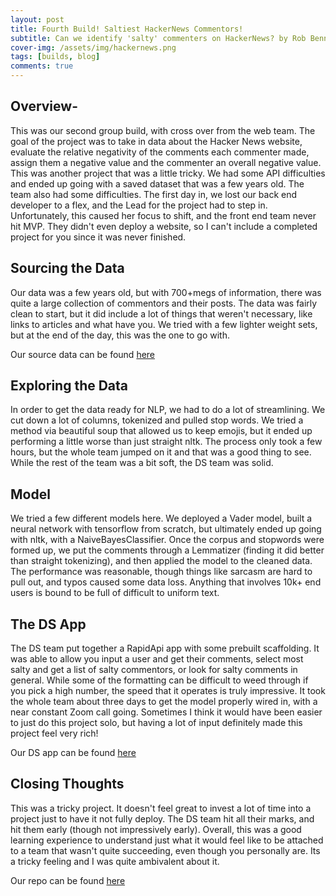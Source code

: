 ```yaml
---
layout: post
title: Fourth Build! Saltiest HackerNews Commentors!
subtitle: Can we identify 'salty' commenters on HackerNews? by Rob Bennett
cover-img: /assets/img/hackernews.png
tags: [builds, blog]
comments: true
---
```


## Overview-
This was our second group build, with cross over from the web team. The goal of the project was to take in data about the Hacker News website, evaluate the relative negativity of the comments each commenter made, assign them a negative value and the commenter an overall negative value. 
This was another project that was a little tricky. We had some API difficulties and ended up going with a saved dataset that was a few years old. The team also had some difficulties. The first day in, we lost our back end developer to a flex, and the Lead for the project had to step in. Unfortunately, this caused her focus to shift, and the front end team never hit MVP. They didn't even deploy a website, so I can't include a completed project for you since it was never finished.

## Sourcing the Data
Our data was a few years old, but with 700+megs of information, there was quite a large collection of commentors and their posts. The data was fairly clean to start, but it did include a lot of things that weren't necessary, like links to articles and what have you. We tried with a few lighter weight sets, but at the end of the day, this was the one to go with.

Our source data can be found [here](https://zenodo.org/record/45901#.X2p4N2hKiUl)

## Exploring the Data
In order to get the data ready for NLP, we had to do a lot of streamlining. We cut down a lot of columns, tokenized and pulled stop words. We tried a method via beautiful soup that allowed us to keep emojis, but it ended up performing a little worse than just straight nltk. The process only took a few hours, but the whole team jumped on it and that was a good thing to see. While the rest of the team was a bit soft, the DS team was solid. 

## Model
We tried a few different models here. We deployed a Vader model, built a neural network with tensorflow from scratch, but ultimately ended up going with nltk, with a NaiveBayesClassifier. Once the corpus and stopwords were formed up, we put the comments through a Lemmatizer (finding it did better than straight tokenizing), and then applied the model to the cleaned data. The performance was reasonable, though things like sarcasm are hard to pull out, and typos caused some data loss. Anything that involves 10k+ end users is bound to be full of difficult to uniform text. 

## The DS App
The DS team put together a RapidApi app with some prebuilt scaffolding. It was able to allow you input a user and get their comments, select most salty and get a list of salty commentors, or look for salty comments in general. While some of the formatting can be difficult to weed through if you pick a high number, the speed that it operates is truly impressive. It took the whole team about three days to get the model properly wired in, with a near constant Zoom call going. Sometimes I think it would have been easier to just do this project solo, but having a lot of input definitely made this project feel very rich!

Our DS app can be found [here](https://saltiest-hacker-news.herokuapp.com/#/default/get_comments_comments__get)

## Closing Thoughts
This was a tricky project. It doesn't feel great to invest a lot of time into a project just to have it not fully deploy. The DS team hit all their marks, and hit them early (though not impressively early). Overall, this was a good learning experience to understand just what it would feel like to be attached to a team that wasn't quite succeeding, even though you personally are. Its a tricky feeling and I was quite ambivalent about it. 

Our repo can be found [here](https://github.com/bw-saltiest-hacker-1/DS)
